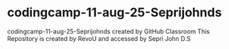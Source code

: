 # codingcamp-11-aug-25-Seprijohnds
codingcamp-11-aug-25-Seprijohnds created by GitHub Classroom
This Repository is created by RevoU and accessed by Sepri John D.S
